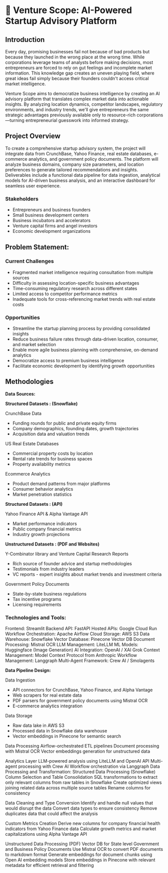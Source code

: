 # 🚀 Venture Scope: AI-Powered Startup Advisory Platform

## Introduction

Every day, promising businesses fail not because of bad products but because they launched in the wrong place at the wrong time. While corporations leverage teams of analysts before making decisions, most entrepreneurs are forced to rely on gut feelings and incomplete market information. This knowledge gap creates an uneven playing field, where great ideas fail simply because their founders couldn't access critical market intelligence.

Venture Scope aims to democratize business intelligence by creating an AI advisory platform that translates complex market data into actionable insights. By analyzing location dynamics, competitor landscapes, regulatory environments, and industry trends, we'll give entrepreneurs the same strategic advantages previously available only to resource-rich corporations—turning entrepreneurial guesswork into informed strategy.


## Project Overview

To create a comprehensive startup advisory system, the project will integrate data from CrunchBase, Yahoo Finance, real estate databases, e-commerce analytics, and government policy documents. The platform will analyze business domains, company size parameters, and location preferences to generate tailored recommendations and insights. Deliverables include a functional data pipeline for data ingestion, analytical models for AI-driven business analysis, and an interactive dashboard for seamless user experience.

### Stakeholders

- Entrepreneurs and business founders
- Small business development centers
- Business incubators and accelerators
- Venture capital firms and angel investors
- Economic development organizations

## Problem Statement:

### Current Challenges

- Fragmented market intelligence requiring consultation from multiple sources
- Difficulty in assessing location-specific business advantages
- Time-consuming regulatory research across different states
- Limited access to competitor performance metrics
- Inadequate tools for cross-referencing market trends with real estate costs

### Opportunities
- Streamline the startup planning process by providing consolidated insights
- Reduce business failure rates through data-driven location, consumer, and market selection
- Enable more agile business planning with comprehensive, on-demand analytics
- Democratize access to premium business intelligence
- Facilitate economic development by identifying growth opportunities

## Methodologies

**Data Sources:**

**Structured Datasets : (Snowflake)**

CrunchBase Data

- Funding rounds for public and private equity firms
- Company demographics, founding dates, growth trajectories
- Acquisition data and valuation trends

US Real Estate Databases

- Commercial property costs by location
- Rental rate trends for business spaces
- Property availability metrics

Ecommerce Analytics

- Product demand patterns from major platforms
- Consumer behavior analytics
- Market penetration statistics


**Structured Datasets : (API)**

Yahoo Finance API & Alpha Vantage API

- Market performance indicators
- Public company financial metrics
- Industry growth projections
  
**Unstructured Datasets : (PDF and Websites)**

Y-Combinator library and Venture Capital Research Reports 

- Rich source of founder advice and startup methodologies
- Testimonials from industry leaders 
- VC reports - expert insights about market trends and investment criteria

Government Policy Documents

- State-by-state business regulations
- Tax incentive programs
- Licensing requirements

### Technologies and Tools:

Frontend: Streamlit
Backend API: FastAPI
Hosted APIs: Google Cloud Run
Workflow Orchestration: Apache Airflow
Cloud Storage: AWS S3
Data Warehouse: Snowflake
Vector Database: Pinecone Vector DB
Document Processing: Mistral OCR
LLM Management: LiteLLM
ML Models: Huggingface (Image Generation)
AI Integration: OpenAI / XAI Grok
Context Management: Model Context Protocol from Anthropic
Workflow Management: Langgraph
Multi-Agent Framework: Crew AI / Smolagents


**Data Pipeline Design:**

Data Ingestion

- API connectors for CrunchBase, Yahoo Finance, and Alpha Vantage
- Web scrapers for real estate data
- PDF parsers for government policy documents using Mistral OCR
- E-commerce analytics integration

Data Storage

- Raw data lake in AWS S3
- Processed data in Snowflake data warehouse
- Vector embeddings in Pinecone for semantic search

Data Processing
Airflow-orchestrated ETL pipelines
Document processing with Mistral OCR
Vector embeddings generation for unstructured data

Analytics Layer
LLM-powered analysis using LiteLLM and OpenAI API
Multi-agent processing with Crew AI
Workflow orchestration via Langgraph
Data Processing and Transformation:
Structured Data Processing (Snowflake)
Column Selection and Table Consolidation
SQL transformations to extract only relevant columns from raw tables in Snowflake
Create optimized views joining related data across multiple source tables
Rename columns for consistency

Data Cleaning and Type Conversion
Identify and handle null values that would disrupt the data
Convert data types to ensure consistency
Remove duplicates data that could affect the analysis

Custom Metrics Creation
Derive new columns for company financial health indicators from Yahoo Finance data
Calculate growth metrics and  market capitalizations using Alpha Vantage API

Unstructured Data Processing (PDF)
Vector DB for State level Government and Business Policy Documents
Use Mistral OCR to convert PDF documents to markdown format
Generate embeddings for document chunks using Open AI embedding models
Store embeddings in Pinecone with relevant metadata for efficient retrieval and filtering
